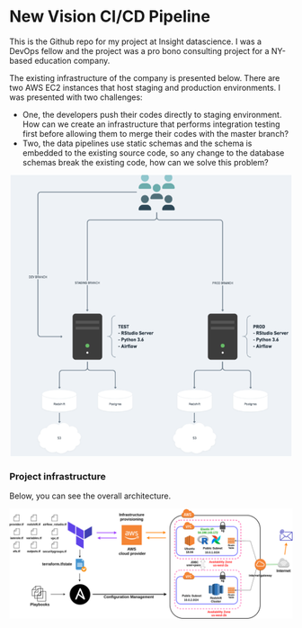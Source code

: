 # New Vision CI/CD Pipeline

This is the Github repo for my project at Insight datascience. I was a DevOps fellow and the project was a pro bono consulting project for a NY-based education company.

The existing infrastructure of the company is presented below. There are two AWS EC2 instances that host staging and production environments. I was presented with two challenges:
- One, the developers push their codes directly to staging environment. How can we create an infrastructure that performs integration testing first before allowing them to merge their codes with the master branch? 
- Two, the data pipelines use static schemas and the schema is embedded to the existing source code, so any change to the database schemas break the existing code, how can we solve this problem?

<p align="center"> <img src="images/current_infra.png" width="500" height="500"> </p>










### Project infrastructure

Below, you can see the overall architecture. 

![alt text](images/Architecturediagram.png "Project Infrastructure")
